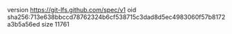 version https://git-lfs.github.com/spec/v1
oid sha256:713e638bbccd78762324b6cf538715c3dad8d5ec4983060f57b8172a3b5a56ed
size 11761
